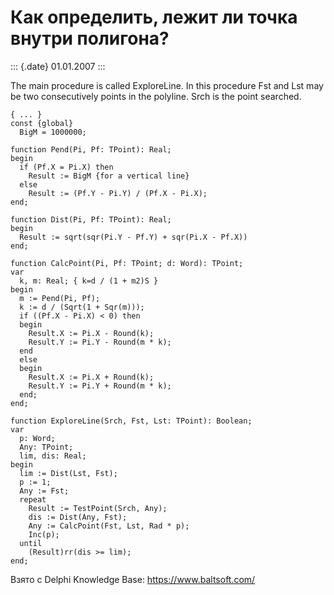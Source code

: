 Как определить, лежит ли точка внутри полигона?
===============================================

::: {.date}
01.01.2007
:::

The main procedure is called ExploreLine. In this procedure Fst and Lst
may be two consecutively points in the polyline. Srch is the point
searched.

    { ... }
    const {global}
      BigM = 1000000;
     
    function Pend(Pi, Pf: TPoint): Real;
    begin
      if (Pf.X = Pi.X) then
        Result := BigM {for a vertical line}
      else
        Result := (Pf.Y - Pi.Y) / (Pf.X - Pi.X);
    end;
     
    function Dist(Pi, Pf: TPoint): Real;
    begin
      Result := sqrt(sqr(Pi.Y - Pf.Y) + sqr(Pi.X - Pf.X))
    end;
     
    function CalcPoint(Pi, Pf: TPoint; d: Word): TPoint;
    var
      k, m: Real; { k=d / (1 + m2)Ѕ }
    begin
      m := Pend(Pi, Pf);
      k := d / (Sqrt(1 + Sqr(m)));
      if ((Pf.X - Pi.X) < 0) then
      begin
        Result.X := Pi.X - Round(k);
        Result.Y := Pi.Y - Round(m * k);
      end
      else
      begin
        Result.X := Pi.X + Round(k);
        Result.Y := Pi.Y + Round(m * k);
      end;
    end;
     
    function ExploreLine(Srch, Fst, Lst: TPoint): Boolean;
    var
      p: Word;
      Any: TPoint;
      lim, dis: Real;
    begin
      lim := Dist(Lst, Fst);
      p := 1;
      Any := Fst;
      repeat
        Result := TestPoint(Srch, Any);
        dis := Dist(Any, Fst);
        Any := CalcPoint(Fst, Lst, Rad * p);
        Inc(p);
      until
        (Result)rr(dis >= lim);
    end;

Взято с Delphi Knowledge Base: <https://www.baltsoft.com/>
